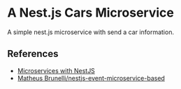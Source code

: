# A Nest.js Cars Microservice

A simple nest.js microservice with send a car information.

## References 
* [Microservices with NestJS](https://docs.nestjs.com/microservices/basics#overview)
* [Matheus Brunelli/nestjs-event-microservice-based](https://github.com/mrbrunelli/nestjs-event-microservice-based)
